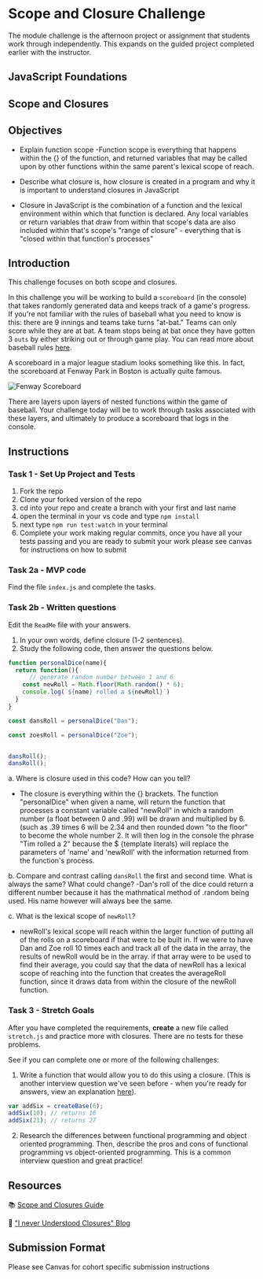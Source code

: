 # Scope and Closure Challenge

The module challenge is the afternoon project or assignment that students work through independently. This expands on the guided project completed earlier with the instructor.

## JavaScript Foundations

## Scope and Closures

## Objectives

- Explain function scope
-Function scope is everything that happens within the {} of the function, and returned variables that may be called upon by other functions within the same parent's lexical scope of reach.

- Describe what closure is, how closure is created in a program and why it is important to understand closures in JavaScript  
- Closure in JavaScript is the combination of a function and the lexical environment within which that function is declared.  Any local variables or return variables that draw from within that scope's data are also included within that's scope's "range of closure" - everything that is "closed within that function's processes"

## Introduction

This challenge focuses on both scope and closures.

In this challenge you will be working to build a `scoreboard` (in the console) that takes randomly generated data and keeps track of a game's progress. If you're not familiar with the rules of baseball what you need to know is this: there are 9 innings and teams take turns "at-bat." Teams can only score while they are at bat. A team stops being at bat once they have gotten 3 `outs` by either striking out or through game play. You can read more about baseball rules [here](https://www.rulesofsport.com/sports/baseball.html).

A scoreboard in a major league stadium looks something like this. In fact, the scoreboard at Fenway Park in Boston is actually quite famous. 

![Fenway Scoreboard](https://storage.googleapis.com/afs-prod/media/media:e959506330fd4e5890023c93cfbaac55/800.jpeg)

There are layers upon layers of nested functions within the game of baseball. Your challenge today will be to work through tasks associated with these layers, and ultimately to produce a scoreboard that logs in the console.

## Instructions

### Task 1 - Set Up Project and Tests

1. Fork the repo
2. Clone your forked version of the repo
3. cd into your repo and create a branch with your first and last name
4. open the terminal in your vs code and type `npm install`
5. next type `npm run test:watch` in your terminal
6. Complete your work making regular commits, once you have all your tests passing and you are ready to submit your work please see canvas for instructions on how to submit

### Task 2a - MVP code

Find the file `index.js` and complete the tasks.

### Task 2b - Written questions

Edit the `ReadMe` file with your answers.

1. In your own words, define closure (1-2 sentences).
2. Study the following code, then answer the questions below.

```js
function personalDice(name){
  return function(){
      // generate random number between 1 and 6
    const newRoll = Math.floor(Math.random() * 6);
    console.log(`${name} rolled a ${newRoll}`)
  }
}

const dansRoll = personalDice("Dan");

const zoesRoll = personalDice("Zoe");


dansRoll();
dansRoll();
```

a. Where is closure used in this code? How can you tell?
- The closure is everything within the {} brackets. The function "personalDice" when given a name, will return the function that processes a constant variable called "newRoll" in which a random number (a float between 0 and .99) will be drawn and multiplied by 6. (such as .39 times 6 will be 2.34 and then rounded down "to the floor" to become the whole number 2. It will then log in the console the phrase "Tim rolled a 2" because the $ {template literals} will replace the parameters of 'name' and 'newRoll' with the information returned from the function's process. 

b. Compare and contrast calling `dansRoll` the first and second time. What is always the same? What could change?
-Dan's roll of the dice could return a different number because it has the mathmatical method of .random being used. His name however will always bee the same. 

c. What is the lexical scope of `newRoll`? 
- newRoll's lexical scope will reach within the larger function of putting all of the rolls on a scoreboard if that were to be built in. If we were to have Dan and Zoe roll 10 times each and track all of the data in the array, the results of newRoll would be in the array. if that array were to be used to find their average, you could say that the data of newRoll has a lexical scope of reaching into the function that creates the averageRoll function, since it draws data from within the closure of the newRoll function. 


### Task 3 - Stretch Goals

After you have completed the requirements, **create** a new file called `stretch.js` and practice more with closures. There are no tests for these problems.

See if you can complete one or more of the following challenges:

1. Write a function that would allow you to do this using a closure. (This is another interview question we've seen before - when you're ready for answers, view an explanation [here](https://www.coderbyte.com/algorithm/3-common-javascript-closure-questions)).

```js
var addSix = createBase(6);
addSix(10); // returns 16
addSix(21); // returns 27
```

2. Research the differences between functional programming and object oriented programming. Then, describe the pros and cons of functional programming vs object-oriented programming. This is a common interview question and great practice!

## Resources

📚 [Scope and Closures Guide](https://css-tricks.com/javascript-scope-closures/)

🧠 ["I never Understood Closures" Blog](https://medium.com/dailyjs/i-never-understood-javascript-closures-9663703368e8)

## Submission Format

Please see Canvas for cohort specific submission instructions 
